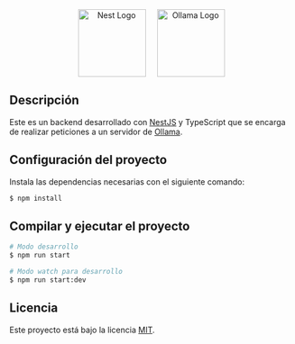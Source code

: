 <div align="center" style="display: flex; justify-content: center; gap: 20px;">
  <a href="http://nestjs.com/" target="_blank">
    <img src="https://nestjs.com/img/logo-small.svg" width="120" alt="Nest Logo" />
  </a>
  
  <a href="https://ollama.com">
    <img alt="Ollama Logo" height="120" src="https://github.com/ollama/ollama/assets/3325447/0d0b44e2-8f4a-4e99-9b52-a5c1c741c8f7" />
  </a>
</div>

## Descripción

Este es un backend desarrollado con [NestJS](https://github.com/nestjs/nest) y TypeScript que se encarga de realizar peticiones a un servidor de [Ollama](https://github.com/ollama/ollama).

## Configuración del proyecto

Instala las dependencias necesarias con el siguiente comando:

```bash
$ npm install
```

## Compilar y ejecutar el proyecto

```bash
# Modo desarrollo
$ npm run start

# Modo watch para desarrollo
$ npm run start:dev
```

## Licencia

Este proyecto está bajo la licencia [MIT](https://github.com/nestjs/nest/blob/master/LICENSE).
